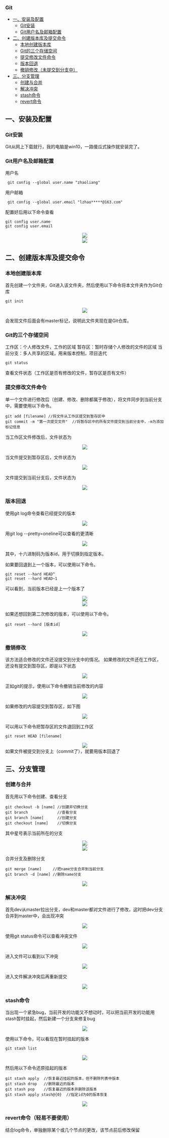 ### Git
   * [一、安装及配置](#一安装及配置)
       * [Git安装](#git安装)
	   * [Git用户名及邮箱配置](#git用户名及邮箱配置)
   * [二、创建版本库及提交命令](#二创建版本库及提交命令)
       * [本地创建版本库](#本地创建版本库)
	   * [Git的三个存储空间](#git的三个存储空间)
	   * [提交修改文件命令](#提交修改文件命令)
	   * [版本回退](#版本回退)
	   * [撤销修改（未提交到分支中）](#撤销修改)
   * [三、分支管理](#三分支管理)
       * [创建与合并](#创建与合并)
	   * [解决冲突](#解决冲突)
	   * [stash命令](#stash命令)
	   * [revert命令](#revert命令)

## 一、安装及配置  
### Git安装  
Git从网上下载就行，我的电脑是win10，一路傻瓜式操作就安装完了。

### Git用户名及邮箱配置  
用户名
```
 git config --global user.name "zhaoliang"
```
用户邮箱
```
 git config --global user.email "lzhao*****@163.com"
```
配置好后用以下命令查看
```
git config user.name
git config user.email
```
<div align="center">
<img src="../picture/Git/用户名图片.png">
   </div>
   <div align="center">
   <img src="../picture/Git/用户邮箱图片.png">
   </div>

## 二、创建版本库及提交命令  
### 本地创建版本库  
   首先创建一个文件夹，Git进入该文件夹，然后使用以下命令将本文件夹作为Git仓库
   ```
   git init
   ```
   <div align="center">
   <img src="../picture/Git/创建版本库图片.png">
   </div>

   会发现文件后面会有master标记，说明此文件夹现在是Git仓库。

### Git的三个存储空间  
   工作区：个人修改文件，工作的区域
   暂存区：暂时存储个人修改的文件的区域
   当前分支：多人共享的区域，用来版本控制，项目迭代
   ```
   git status
   ```
   查看文件状态（工作区是否有修改的文件，暂存区是否有文件）

### 提交修改文件命令  
   单一个文件进行修改后（创建、修改、删除都属于修改），将文件同步到当前分支中，需要使用以下命令。
   ```
   git add [filename] //将文件从工作区提交到暂存区中
   git commit -m "第一次提交文件"  //将暂存区中的所有文件提交到当前分支中，-m为添加标记信息
   ```
   当工作区文件修改后，文件状态为
   <div align="center">
   <img src="../picture/Git/提交修改文件命令图片1.png">
   </div>

   当文件提交到暂存区后，文件状态为
   <div align="center">
   <img src="../picture/Git/提交修改文件命令图片2.png">
   </div>

   文件提交到当前分支后，文件状态为
   <div align="center">
   <img src="../picture/Git/提交修改文件命令图片3.png">
   </div>

### 版本回退  
   使用git log命令查看已经提交的版本
   <div align="center">
   <img src="../picture/Git/版本回退图片1.png">
   </div>

   用git log --pretty=oneline可以查看的更清晰
   <div align="center">
   <img src="../picture/Git/版本回退图片2.png">
   </div>

   其中，十六进制码为版本id，用于切换到指定版本。

   如果要回退到上一个版本，可以使用以下命令。
   ```
   git reset --hard HEAD^
   git reset --hard HEAD~1
   ```
   可以看到，当前版本已经是上一个版本了
   <div align="center">
   <img src="../picture/Git/版本回退图片3.png">
   </div>
   <div align="center">
   <img src="../picture/Git/版本回退图片4.png">
   </div>

   如果还想回到第二次修改的版本，可以使用以下命令。
   ```
   git reset --hard [版本id]
   ```
   <div align="center">
   <img src="../图片/Git/版本回退图片5.png">
   </div>

### 撤销修改  
   该方法适合修改的文件还没提交到分支中的情况。
   如果修改的文件还在工作区，还没有提交到暂存区，即是以下状态

   <div align="center">
   <img src="../picture/Git/撤销修改图片1.png">
   </div>

   正如git的提示，使用以下命令撤销当前修改的内容
   <div align="center">
   <img src="../picture/Git/撤销修改图片2.png">
   </div>

   如果修改的内容提交到暂存区，如下图
   <div align="center">
   <img src="../picture/Git/撤销修改图片3.png">
   </div>

   可以用以下命令把暂存区的文件退回到工作区
   ```
   git reset HEAD [filename]
   ```
   <div align="center">
   <img src="../图片/Git/撤销修改图片4.png">
   </div>
   如果文件被提交到分支上（commit了），就要用版本回退了

## 三、分支管理  
### 创建与合并  
   首先用以下命令创建、查看分支
   ```
   git checkout -b [name] //创建并切换分支
   git branch             //查看分支
   git branch [name]      //创建分支
   git checkout [name]    //切换分支
   ```
   其中星号表示当前所在的分支
   <div align="center">
   <img src="../picture/Git/创建与合并图片1.png">
   </div>
   <div align="center">
   <img src="../picture/Git/创建与合并图片2.png">
   </div>

   合并分支及删除分支
   ```
   git merge [name]     //把name分支合并到当前分支
   git branch -d [name] //删除name分支
   ```
   <div align="center">
   <img src="../图片/Git/创建与合并图片3.png">
   </div>

### 解决冲突  
   首先dev从master拉出分支，dev和master都对文件进行了修改，这时把dev分支合并到master中，会出现冲突
   <div align="center">
   <img src="../picture/Git/解决冲突图片1.png">
   </div>

   使用git status命令可以查看冲突文件
   <div align="center">
   <img src="../picture/Git/解决冲突图片2.png">
   </div>

   进入文件可以看到以下冲突
   <div align="center">
   <img src="../picture/Git/解决冲突图片3.png">
   </div>

   进入文件解决冲突后再重新提交
   <div align="center">
   <img src="../picture/Git/解决冲突图片4.png">
   </div>

### stash命令  
   当出现一个紧急bug，当前开发的功能又不想动时，可以把当前开发的功能用stash暂时挂起，然后新建一个分支来修复bug
   <div align="center">
   <img src="../picture/Git/stash命令图片1.png">
   </div>

   使用以下命令，可以看现在暂时挂起的版本

   ```
   git stash list
   ```

   <div align="center">
   <img src="../picture/Git/stash命令图片2.png">
   </div>

   然后用以下命令还原挂起的版本

   ```
   git stash apply  //恢复最近挂起的版本，但不删除列表中版本
   git stash drop   //删除最近的版本
   git stash pop    //恢复最近的版本并删除该版本
   git stash apply stash@{0}  //指定id为0的版本恢复
   ```
   <div align="center">
   <img src="../图片/Git/stash命令图片3.png">
   </div>

### revert命令（轻易不要使用）  
   结合log命令，单独删除某个或几个节点的更改，该节点前后修改保留
